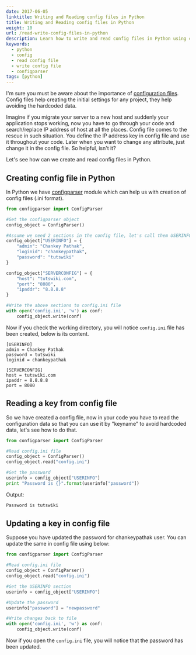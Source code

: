 ```yaml
---
date: 2017-06-05
linktitle: Writing and Reading config files in Python
title: Writing and Reading config files in Python
weight: 10
url: /read-write-config-files-in-python
description: Learn how to write and read config files in Python using configparser module.
keywords:
  - python
  - config
  - read config file
  - write config file
  - configparser
tags: [python]
---
```

I'm sure you must be aware about the importance of [configuration files](https://www.wikiwand.com/en/Configuration_file). Config files help creating the initial settings for any project, they help avoiding the hardcoded data. 

Imagine if you migrate your server to a new host and suddenly your application stops working, now you have to go through your code and search/replace IP address of host at all the places. Config file comes to the rescue in such situation. You define the IP address key in config file and use it throughout your code. Later when you want to change any attribute, just change it in the config file. So helpful, isn't it?
  
Let's see how can we create and read config files in Python.

<script async src="https://pagead2.googlesyndication.com/pagead/js/adsbygoogle.js"></script>
<ins class="adsbygoogle"
     style="display:block; text-align:center;"
     data-ad-layout="in-article"
     data-ad-format="fluid"
     data-ad-client="ca-pub-9878675755379402"
     data-ad-slot="5842766387"></ins>
<script>
     (adsbygoogle = window.adsbygoogle || []).push({});
</script>

## Creating config file in Python

In Python we have [configparser](https://docs.python.org/3/library/configparser.html) module which can help us with creation of config files (.ini format).

```python
from configparser import ConfigParser

#Get the configparser object
config_object = ConfigParser()

#Assume we need 2 sections in the config file, let's call them USERINFO and SERVERCONFIG
config_object["USERINFO"] = {
    "admin": "Chankey Pathak",
    "loginid": "chankeypathak",
    "password": "tutswiki"
}

config_object["SERVERCONFIG"] = {
    "host": "tutswiki.com",
    "port": "8080",
    "ipaddr": "8.8.8.8"
}

#Write the above sections to config.ini file
with open('config.ini', 'w') as conf:
    config_object.write(conf)
```

Now if you check the working directory, you will notice `config.ini` file has been created, below is its content.

```text
[USERINFO]
admin = Chankey Pathak
password = tutswiki
loginid = chankeypathak

[SERVERCONFIG]
host = tutswiki.com
ipaddr = 8.8.8.8
port = 8080
```

## Reading a key from config file

So we have created a config file, now in your code you have to read the configuration data so that you can use it by "keyname" to avoid hardcoded data, let's see how to do that.

```python
from configparser import ConfigParser

#Read config.ini file
config_object = ConfigParser()
config_object.read("config.ini")

#Get the password
userinfo = config_object["USERINFO"]
print "Password is {}".format(userinfo["password"])
```

Output:

```sh
Password is tutswiki
```

## Updating a key in config file

Suppose you have updated the password for chankeypathak user. You can update the same in config file using below:

```python
from configparser import ConfigParser

#Read config.ini file
config_object = ConfigParser()
config_object.read("config.ini")

#Get the USERINFO section
userinfo = config_object["USERINFO"]

#Update the password
userinfo["password"] = "newpassword"

#Write changes back to file
with open('config.ini', 'w') as conf:
    config_object.write(conf)
```

Now if you open the `config.ini` file, you will notice that the password has been updated.
